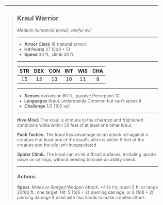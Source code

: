 ***
> ## Kraul Warrior
> *Medium humanoid (kraul), lawful evil*
> 
> ***
> 
> - **Armor Class** 18 (natural armor)
> - **Hit Points** 27 (5d8 + 5)
> - **Speed** 30 ft., climb 30 ft.
> 
> ***
> 
> |STR|DEX|CON|INT|WIS|CHA|
> |:---:|:---:|:---:|:---:|:---:|:---:|
> |15|12|13|10|11|8|
> 
> ***
> 
> - **Senses** darkvision 60 ft., passive Perception 10
> - **Languages** Kraul, understands Common but can't speak it
> - **Challenge** 1/2 (100 xp)
> 
> ***
> 
> **Hive Mind.** The kraul is immune to the charmed and frightened conditions while within 30 feet of at least one other kraul.
> 
> **Pack Tactics.** The kraul has advantage on an attack roll against a creature if at least one of the kraul's allies is within 5 feet of the creature and the ally isn't incapacitated.
> 
> **Spider Climb.** The kraul can climb difficult surfaces, including upside down on ceilings, without needing to make an ability check.
> 
> ***
> 
> ### Actions
> **Spear.** *Melee or Ranged Weapon Attack:* +4 to hit, reach 5 ft. or range 20/60 ft., one target. Hit: 5 (1d6 + 2) piercing damage, or 6 (1d8 + 2) piercing damage if used with two hands to make a melee attack.